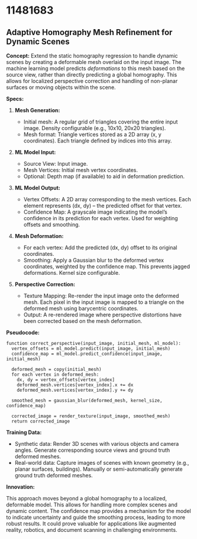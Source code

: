 # 11481683

## Adaptive Homography Mesh Refinement for Dynamic Scenes

**Concept:** Extend the static homography regression to handle dynamic scenes by creating a deformable mesh overlaid on the input image. The machine learning model predicts *deformations* to this mesh based on the source view, rather than directly predicting a global homography. This allows for localized perspective correction and handling of non-planar surfaces or moving objects within the scene.

**Specs:**

1.  **Mesh Generation:**
    *   Initial mesh: A regular grid of triangles covering the entire input image.  Density configurable (e.g., 10x10, 20x20 triangles).
    *   Mesh format: Triangle vertices stored as a 2D array (x, y coordinates).  Each triangle defined by indices into this array.

2.  **ML Model Input:**
    *   Source View: Input image.
    *   Mesh Vertices:  Initial mesh vertex coordinates.
    *   Optional:  Depth map (if available) to aid in deformation prediction.

3.  **ML Model Output:**
    *   Vertex Offsets: A 2D array corresponding to the mesh vertices. Each element represents (dx, dy) – the predicted offset for that vertex.
    *   Confidence Map: A grayscale image indicating the model’s confidence in its prediction for each vertex.  Used for weighting offsets and smoothing.

4.  **Mesh Deformation:**
    *   For each vertex:  Add the predicted (dx, dy) offset to its original coordinates.
    *   Smoothing: Apply a Gaussian blur to the deformed vertex coordinates, weighted by the confidence map. This prevents jagged deformations.  Kernel size configurable.

5.  **Perspective Correction:**
    *   Texture Mapping: Re-render the input image onto the deformed mesh. Each pixel in the input image is mapped to a triangle on the deformed mesh using barycentric coordinates.
    *   Output: A re-rendered image where perspective distortions have been corrected based on the mesh deformation.

**Pseudocode:**

```
function correct_perspective(input_image, initial_mesh, ml_model):
  vertex_offsets = ml_model.predict(input_image, initial_mesh)
  confidence_map = ml_model.predict_confidence(input_image, initial_mesh)

  deformed_mesh = copy(initial_mesh)
  for each vertex in deformed_mesh:
    dx, dy = vertex_offsets[vertex_index]
    deformed_mesh.vertices[vertex_index].x += dx
    deformed_mesh.vertices[vertex_index].y += dy

  smoothed_mesh = gaussian_blur(deformed_mesh, kernel_size, confidence_map)

  corrected_image = render_texture(input_image, smoothed_mesh)
  return corrected_image
```

**Training Data:**

*   Synthetic data: Render 3D scenes with various objects and camera angles. Generate corresponding source views and ground truth deformed meshes.
*   Real-world data: Capture images of scenes with known geometry (e.g., planar surfaces, buildings). Manually or semi-automatically generate ground truth deformed meshes.

**Innovation:**

This approach moves beyond a global homography to a localized, deformable model. This allows for handling more complex scenes and dynamic content.  The confidence map provides a mechanism for the model to indicate uncertainty and guide the smoothing process, leading to more robust results.  It could prove valuable for applications like augmented reality, robotics, and document scanning in challenging environments.